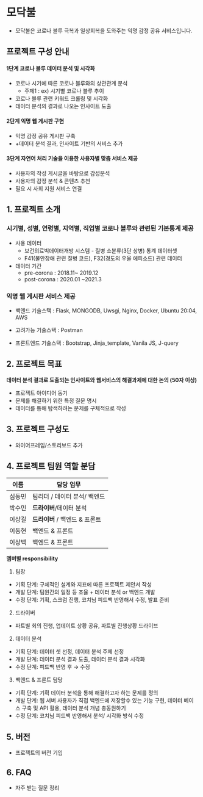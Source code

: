 # 모닥불

- 모닥불은 코로나 블루 극복과 일상회복을 도와주는 익명 감정 공유 서비스입니다.

  

## 프로젝트 구성 안내

#### 1단계 코로나 블루 데이터 분석 및 시각화

- 코로나 시기에 따른 코로나 블루와의 상관관계 분석
  - 주제1 : ex) 시기별 코로나 블루 추이
- 코로나 블루 관련 키워드 크롤링 및 시각화
- 데이터 분석의 결과로 나오는 인사이트 도출

#### 2단계 익명 웹 게시판 구현

- 익명 감정 공유 게시판 구축
- +데이터 분석 결과, 인사이트 기반의 서비스 추가

#### 3단계 자연어 처리 기술을 이용한 사용자별 맞춤 서비스 제공

- 사용자의 작성 게시글을 바탕으로 감성분석
- 사용자의 감정 분석 & 콘텐츠 추천
- 필요 시 사회 지원 서비스 연결





## 1. 프로젝트 소개



### 시기별, 성별, 연령별, 지역별, 직업별 코로나 블루와 관련된 기본통계 제공
- 사용 데이터
    - 보건의료빅데이터개방 시스템 - 질병 소분류(3단 상병) 통계 데이터셋
    - F41(불안장애 관련 질병 코드), F32(경도의 우울 에피소드) 관련 데이터 
- 데이터 기간
    - pre-corona : 2018.11~ 2019.12
    - post-corona : 2020.01 ~2021.3


### 익명 웹 게시판 서비스 제공

- 백엔드 기술스택 : Flask, MONGODB, Uwsgi, Nginx, Docker, Ubuntu 20:04, AWS

- 고려가능 기술스택 : Postman

- 프론트엔드 기술스택 : Bootstrap, Jinja_template, Vanila JS, J-query


## 2. 프로젝트 목표

**데이터 분석 결과로 도출되는 인사이트와 웹서비스의 해결과제에 대한 논의 (50자 이상)**

- 프로젝트 아이디어 동기
- 문제를 해결하기 위한 특정 질문 명시
- 데이터를 통해 탐색하려는 문제를 구체적으로 작성



## 3. 프로젝트 구성도

- 와이어프레임/스토리보드 추가



## 4. 프로젝트 팀원 역할 분담

| 이름   | 담당 업무                      |
| ------ | ------------------------------ |
| 심동민 | 팀리더 / 데이터 분석/ 백엔드   |
| 박수민 | **드라이버**/데이터 분석                    |
| 이상길 | **드라이버** / 백엔드 & 프론트 |
| 이동현 | 백엔드 & 프론트                |
| 이상백 | 백엔드 & 프론트                |

**멤버별 responsibility**

1. 팀장

- 기획 단계: 구체적인 설계와 지표에 따른 프로젝트 제안서 작성
- 개발 단계: 팀원간의 일정 등 조율 + 데이터 분석 or 백엔드 개발
- 수정 단계: 기획, 스크럼 진행, 코치님 피드백 반영해서 수정, 발표 준비



2. 드라이버

- 파트별 회의 진행, 업데이트 상황 공유, 파트별 진행상황 드라이브



2. 데이터 분석

- 기획 단계: 데이터 셋 선정, 데이터 분석 주제 선정
- 개발 단계: 데이터 분석 결과 도출, 데이터 분석 결과 시각화
- 수정 단계: 피드백 반영 후 → 수정



3.  백엔드 & 프론트 담당

- 기획 단계: 기획 데이터 분석을 통해 해결하고자 하는 문제를 정의
- 개발 단계: 웹 서버 사용자가 직접 백엔드에 저장할수 있는 기능 구현, 데이터 베이스 구축 및 API 활용, 데이터 분석 개념 총동원하기
- 수정 단계: 코치님 피드백 반영해서 분석/ 시각화 방식 수정



## 5. 버전

- 프로젝트의 버전 기입

## 6. FAQ

- 자주 받는 질문 정리
